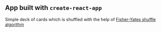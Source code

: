 ## App built with `create-react-app`

Simple deck of cards which is shuffled with the help of [Fisher-Yates shuffle algorithm](https://en.wikipedia.org/wiki/Fisher%E2%80%93Yates_shuffle)
